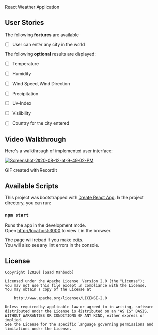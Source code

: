  React Weather Application 


## User Stories

The following **features** are available:

* [ ] User can enter any city in the world

The following **optional** results are displayed:

* [ ] Temperature
* [ ] Humidity
* [ ] Wind Speed, Wind Direction
* [ ] Precipitation
* [ ] Uv-Index
* [ ] Visiibility
* [ ] Country for the city entered


## Video Walkthrough 

Here's a walkthrough of implemented user interface:

<a href="https://ibb.co/NnpNBW9"><img src="https://i.ibb.co/k60DCq4/Screenshot-2020-08-12-at-9-49-02-PM.png" alt="Screenshot-2020-08-12-at-9-49-02-PM" border="0"></a>

GIF created with RecordIt

## Available Scripts

This project was bootstrapped with [Create React App](https://github.com/facebook/create-react-app).
In the project directory, you can run:

### `npm start`

Runs the app in the development mode.<br />
Open [http://localhost:3000](http://localhost:3000) to view it in the browser.

The page will reload if you make edits.<br />
You will also see any lint errors in the console.


## License

    Copyright [2020] [Saad Mahboob]

    Licensed under the Apache License, Version 2.0 (the "License");
    you may not use this file except in compliance with the License.
    You may obtain a copy of the License at

        http://www.apache.org/licenses/LICENSE-2.0

    Unless required by applicable law or agreed to in writing, software
    distributed under the License is distributed on an "AS IS" BASIS,
    WITHOUT WARRANTIES OR CONDITIONS OF ANY KIND, either express or implied.
    See the License for the specific language governing permissions and
    limitations under the License.

